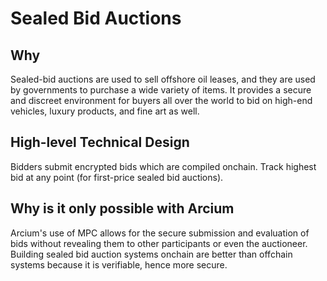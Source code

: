 # Sealed Bid Auctions

## Why
Sealed-bid auctions are used to sell offshore oil leases, and they are used by governments to purchase a wide variety of items. It provides a secure and discreet environment for buyers all over the world to bid on high-end vehicles, luxury products, and fine art as well. 

## High-level Technical Design
Bidders submit encrypted bids which are compiled onchain. Track highest bid at any point (for first-price sealed bid auctions). 

## Why is it only possible with Arcium
Arcium's use of MPC allows for the secure submission and evaluation of bids without revealing them to other participants or even the auctioneer. Building sealed bid auction systems onchain are better than offchain systems because it is verifiable, hence more secure. 